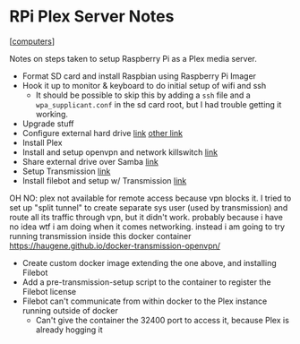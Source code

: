 # RPi Plex Server Notes

[[computers]]

Notes on steps taken to setup Raspberry Pi as a Plex media server.

- Format SD card and install Raspbian using Raspberry Pi Imager
- Hook it up to monitor & keyboard to do initial setup of wifi and ssh
  - It should be possible to skip this by adding a `ssh` file and a `wpa_supplicant.conf`
    in the sd card root, but I had trouble getting it working.
- Upgrade stuff
- Configure external hard drive [link](https://pimylifeup.com/raspberry-pi-mount-usb-drive/) [other link](https://medium.com/@aallan/adding-an-external-disk-to-a-raspberry-pi-and-sharing-it-over-the-network-5b321efce86a)
- Install Plex
- Install and setup openvpn and network killswitch [link](https://gist.github.com/superjamie/ac55b6d2c080582a3e64)
- Share external drive over Samba [link](https://pimylifeup.com/raspberry-pi-samba/)
- Setup Transmission [link](https://pimylifeup.com/raspberry-pi-transmission/)
- Install filebot and setup w/ Transmission [link](https://www.filebot.net/forums/viewtopic.php?f=4&t=215#p3380)

OH NO: plex not available for remote access because vpn blocks it. I tried to set up "split tunnel" to create separate sys user (used by transmission) and route all its traffic through vpn, but it didn't work. probably because i have no idea wtf i am doing when it comes networking. instead i am going to try running transmission inside this docker container https://haugene.github.io/docker-transmission-openvpn/

- Create custom docker image extending the one above, and installing Filebot
- Add a pre-transmission-setup script to the container to register the Filebot license
- Filebot can't communicate from within docker to the Plex instance running outside of docker
  - Can't give the container the 32400 port to access it, because Plex is already hogging it

[//begin]: # "Autogenerated link references for markdown compatibility"
[computers]: computers "Computers"
[//end]: # "Autogenerated link references"
